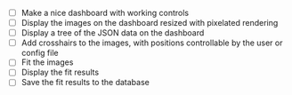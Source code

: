 - [ ] Make a nice dashboard with working controls
- [ ] Display the images on the dashboard resized with pixelated rendering
- [ ] Display a tree of the JSON data on the dashboard
- [ ] Add crosshairs to the images, with positions controllable by the user or config file
- [ ] Fit the images
- [ ] Display the fit results
- [ ] Save the fit results to the database
